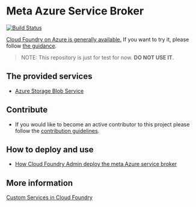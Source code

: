 # Meta Azure Service Broker

[![Build Status](https://api.travis-ci.org/bingosummer/meta-azure-service-broker.svg?branch=master)](https://travis-ci.org/bingosummer/meta-azure-service-broker)

[Cloud Foundry on Azure is generally available.](https://azure.microsoft.com/en-us/blog/general-availability-of-cloud-foundry-and-preview-access-of-pivotal-cloud-foundry/) If you want to try it, please follow [the guidance](https://github.com/cloudfoundry-incubator/bosh-azure-cpi-release/blob/master/docs/guidance.md).

>NOTE: This repository is just for test for now. **DO NOT USE IT**.

## The provided services

* [Azure Storage Blob Service](./services/azurestorageblob/)

## Contribute

* If you would like to become an active contributor to this project please follow the [contribution guidelines](docs/contribution-guide.md).

## How to deploy and use

* [How Cloud Foundry Admin deploy the meta Azure service broker](docs/how-admin-deploy-the-broker.md)

## More information

[Custom Services in Cloud Foundry](http://docs.cloudfoundry.org/services/)
